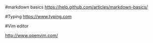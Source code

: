#markdown basics
https://help.github.com/articles/markdown-basics/

#Typing
https://www.typing.com

#Vim editor

http://www.openvim.com/



